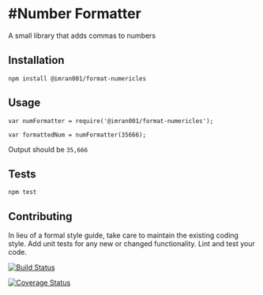 #Number Formatter
=========

A small library that adds commas to numbers

## Installation

  `npm install @imran001/format-numericles`

## Usage

    var numFormatter = require('@imran001/format-numericles');

    var formattedNum = numFormatter(35666);
  
  
  Output should be `35,666`


## Tests

  `npm test`

## Contributing

In lieu of a formal style guide, take care to maintain the existing coding style. Add unit tests for any new or changed functionality. Lint and test your code.

[![Build Status](https://travis-ci.org/strongSoda/number-formatter.svg?branch=master)](https://travis-ci.org/strongSoda/number-formatter)


[![Coverage Status](https://coveralls.io/repos/github/strongSoda/number-formatter/badge.svg)](https://coveralls.io/github/strongSoda/number-formatter)
